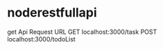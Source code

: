 # noderestfullapi
get Api
Request                             URL
GET                                 localhost:3000/task
POST                                localhost:3000/todoList

